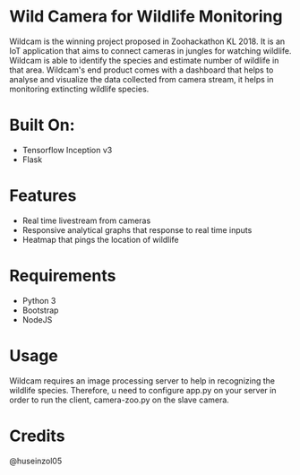 # Wild Camera for Wildlife Monitoring 

Wildcam is the winning project proposed in Zoohackathon KL 2018. It is an IoT application that aims to connect cameras in jungles for watching wildlife. Wildcam is able to identify the species and estimate number of wildlife in that area. Wildcam's end product comes with a dashboard that helps to analyse and visualize the data collected from camera stream, it helps in monitoring extincting wildlife species.

# Built On:
- Tensorflow Inception v3
- Flask

# Features
- Real time livestream from cameras
- Responsive analytical graphs that response to real time inputs
- Heatmap that pings the location of wildlife

# Requirements
- Python 3
- Bootstrap
- NodeJS

# Usage
Wildcam requires an image processing server to help in recognizing the wildlife species. Therefore, u need to configure app.py on your server in order to run the client, camera-zoo.py on the slave camera.

# Credits
@huseinzol05

